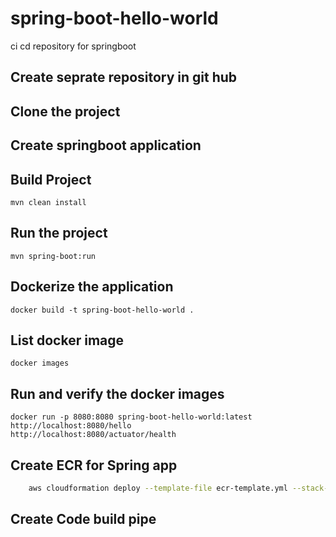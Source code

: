 # spring-boot-hello-world
ci cd repository for springboot
## Create seprate repository in git hub

## Clone the project

## Create springboot application

## Build Project

    mvn clean install

## Run the project

    mvn spring-boot:run

## Dockerize the application

    docker build -t spring-boot-hello-world .

## List docker image
    
    docker images

## Run and verify the docker images

    docker run -p 8080:8080 spring-boot-hello-world:latest
    http://localhost:8080/hello
    http://localhost:8080/actuator/health

## Create ECR for Spring app
```Bash
    aws cloudformation deploy --template-file ecr-template.yml --stack-name rama-spring-ecr-repo 
```
## Create Code build pipe
